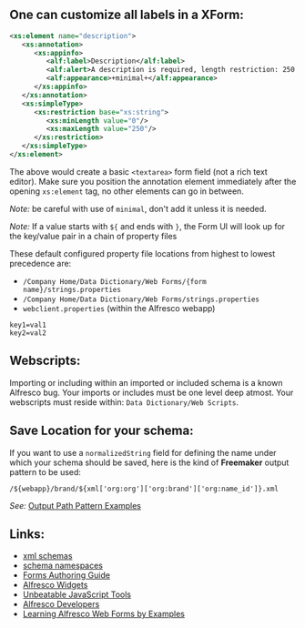 ﻿One can customize all labels in a XForm:
----------------------------------------

```xml
<xs:element name="description">
   <xs:annotation>
      <xs:appinfo>
         <alf:label>Description</alf:label>
         <alf:alert>A description is required, length restriction: 250 characters</alf:alert>
         <alf:appearance>+minimal+</alf:appearance>
      </xs:appinfo>
   </xs:annotation>
   <xs:simpleType>
      <xs:restriction base="xs:string">
         <xs:minLength value="0"/>
         <xs:maxLength value="250"/>
      </xs:restriction>
   </xs:simpleType>
</xs:element>
```

The above would create a basic `<textarea>` form field (not a rich text editor).
Make sure you position the annotation element immediately after the opening
`xs:element` tag, no other elements can go in between.

*Note:* be careful with use of `minimal`, don't add it unless it is needed.

*Note:* If a value starts with `${` and ends with `}`, the Form UI will look up
for the key/value pair in a chain of property files

These default configured property file locations from highest to lowest precedence are:
* `/Company Home/Data Dictionary/Web Forms/{form name}/strings.properties`
* `/Company Home/Data Dictionary/Web Forms/strings.properties`
* `webclient.properties` (within the Alfresco webapp)

```
key1=val1
key2=val2
```

Webscripts:
-----------

Importing or including within an imported or included schema is a known Alfresco
bug. Your imports or includes must be one level deep atmost. Your webscripts
must reside within: `Data Dictionary/Web Scripts`.

Save Location for your schema:
------------------------------

If you want to use a `normalizedString` field for defining the name under which
your schema should be saved, here is the kind of **Freemaker** output pattern to
be used:
```
/${webapp}/brand/${xml['org:org']['org:brand']['org:name_id']}.xml
```

_See:_ [Output Path Pattern Examples](http://wiki.alfresco.com/wiki/WCM_Forms_Developer_Guide#Output_Path_Pattern_Examples)

Links:
------

* [xml schemas](http://www.learn-xml-schema-tutorial.com/ "xsd tutorial")
* [schema namespaces](http://www.ibm.com/developerworks/library/xml-schema/ "The basics of using XML Schema to define elements")
* [Forms Authoring Guide](http://wiki.alfresco.com/wiki/Forms_Authoring_Guide#Overview_of_supported_XML_Schema_structures_and_data_types "Supported structures and data types")
* [Alfresco Widgets](http://wiki.alfresco.com/wiki/Creating_XForms_Widgets "Creating XForms Widgets")
* [Unbeatable JavaScript Tools](http://docs.dojocampus.org/quickstart/index "Dojo")
* [Alfresco Developers](http://wiki.alfresco.com/wiki/Main_Page "Alfresco wiki")
* [Learning Alfresco Web Forms by Examples](http://drquyong.com/myblog/?p=65 "Dr. Q's Workshop")
